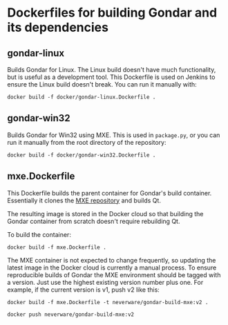 # Dockerfiles for building Gondar and its dependencies

## gondar-linux

Builds Gondar for Linux. The Linux build doesn't have much
functionality, but is useful as a development tool. This Dockerfile is
used on Jenkins to ensure the Linux build doesn't break. You can run
it manually with:

    docker build -f docker/gondar-linux.Dockerfile .

## gondar-win32

Builds Gondar for Win32 using MXE. This is used in `package.py`, or
you can run it manually from the root directory of the repository:

    docker build -f docker/gondar-win32.Dockerfile .

## mxe.Dockerfile

This Dockerfile builds the parent container for Gondar's build
container. Essentially it clones
the [MXE repository](https://github.com/mxe/mxe) and builds Qt.

The resulting image is stored in the Docker cloud so that building the
Gondar container from scratch doesn't require rebuilding Qt.

To build the container:

    docker build -f mxe.Dockerfile .

The MXE container is not expected to change frequently, so updating
the latest image in the Docker cloud is currently a manual process. To
ensure reproducible builds of Gondar the MXE environment should be
tagged with a version. Just use the highest existing version number
plus one. For example, if the current version is v1, push v2 like this:

    docker build -f mxe.Dockerfile -t neverware/gondar-build-mxe:v2 .

    docker push neverware/gondar-build-mxe:v2
